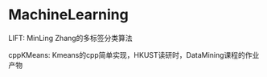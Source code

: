 # MachineLearning

LIFT: MinLing Zhang的多标签分类算法

cppKMeans: Kmeans的cpp简单实现，HKUST读研时，DataMining课程的作业产物



